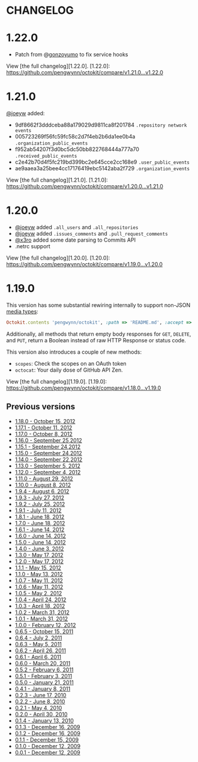 # CHANGELOG

# 1.22.0

* Patch from @[gonzoyumo][] to fix service hooks

[gonzoyumo]: https://github.com/gonzoyumo

View [the full changelog][1.22.0].
[1.22.0]: https://github.com/pengwynn/octokit/compare/v1.21.0...v1.22.0

# 1.21.0

[@joeyw](https://github.com/joeyw) added:

* 9df8662f3dddceba88a179029d9811ca8f201784 `.repository network events`
* 005723269f56fc59fc58c2d7f4eb2b6da1ee0b4a `.organization_public_events`
* f952ab54207f3d0bc5dc50bb822768444a777a70 `.received_public_events`
* c2e42b70d4f5fc219bd399bc2e645cce2cc168e9 `.user_public_events`
* ae9aaea3a25bee4cc17176419ebc5142aba2f729 `.organization_events`

View [the full changelog][1.21.0].
[1.21.0]: https://github.com/pengwynn/octokit/compare/v1.20.0...v1.21.0

# 1.20.0

* [@joeyw](https://github.com/joeyw) added `.all_users` and `.all_repositories`
* [@joeyw](https://github.com/joeyw) added `.issues_comments` and `.pull_request_comments`
* [@x3ro](https://github.com/x3ro) added some date parsing to Commits API
* .netrc support

View [the full changelog][1.20.0].
[1.20.0]: https://github.com/pengwynn/octokit/compare/v1.19.0...v1.20.0


# 1.19.0

This version has some substantial rewiring internally to support non-JSON
[media types][media-types]:

```ruby
Octokit.contents 'pengwynn/octokit', :path => 'README.md', :accept => 'application/vnd.github.html'
```

Additionally, all methods that return empty body responses for `GET`, `DELETE`,
and `PUT`, return a Boolean instead of raw HTTP Response or status code.

This version also introduces a couple of new methods:

* `scopes`: Check the scopes on an OAuth token
* `octocat`: Your daily dose of GitHub API Zen.

View [the full changelog][1.19.0].
[1.19.0]: https://github.com/pengwynn/octokit/compare/v1.18.0...v1.19.0

## Previous versions

* [1.18.0 - October 15, 2012](https://github.com/pengwynn/octokit/compare/v1.17.1...v1.18.0)
* [1.17.1 - October 11, 2012](https://github.com/pengwynn/octokit/compare/v1.17.0...v1.17.1)
* [1.17.0 - October 8, 2012](https://github.com/pengwynn/octokit/compare/v1.16.0...v1.17.0)
* [1.16.0 - September 25,2012](https://github.com/pengwynn/octokit/compare/v1.15.1...v1.16.0)
* [1.15.1 - September 24,2012](https://github.com/pengwynn/octokit/compare/v1.15.0...v1.15.1)
* [1.15.0 - September 24,2012](https://github.com/pengwynn/octokit/compare/v1.14.0...v1.15.0)
* [1.14.0 - September 22,2012](https://github.com/pengwynn/octokit/compare/v1.13.0...v1.14.0)
* [1.13.0 - September 5, 2012](https://github.com/pengwynn/octokit/compare/v1.12.0...v1.13.0)
* [1.12.0 - September 4, 2012](https://github.com/pengwynn/octokit/compare/v1.11.0...v1.12.0)
* [1.11.0 - August 29, 2012](https://github.com/pengwynn/octokit/compare/v1.10.0...v1.11.0)
* [1.10.0 - August 8, 2012](https://github.com/pengwynn/octokit/compare/v1.9.4...v1.10.0)
* [1.9.4 - August 6, 2012](https://github.com/pengwynn/octokit/compare/v1.9.3...v1.9.4)
* [1.9.3 - July 27, 2012](https://github.com/pengwynn/octokit/compare/v1.9.2...v1.9.3)
* [1.9.2 - July 25, 2012](https://github.com/pengwynn/octokit/compare/v1.9.1...v1.9.2)
* [1.9.1 - July 11, 2012](https://github.com/pengwynn/octokit/compare/v1.8.1...v1.9.1)
* [1.8.1 - June 18, 2012](https://github.com/pengwynn/octokit/compare/v1.8.0...v1.8.1)
* [1.7.0 - June 18, 2012](https://github.com/pengwynn/octokit/compare/v1.6.1...v1.7.0)
* [1.6.1 - June 14, 2012](https://github.com/pengwynn/octokit/compare/v1.6.0...v1.6.1)
* [1.6.0 - June 14, 2012](https://github.com/pengwynn/octokit/compare/v1.5.0...v1.6.0)
* [1.5.0 - June 14, 2012](https://github.com/pengwynn/octokit/compare/v1.4.0...v1.5.0)
* [1.4.0 - June 3, 2012](https://github.com/pengwynn/octokit/compare/v1.3.0...v1.4.0)
* [1.3.0 - May 17, 2012](https://github.com/pengwynn/octokit/compare/v1.2.1...v1.3.0)
* [1.2.0 - May 17, 2012](https://github.com/pengwynn/octokit/compare/v1.1.1...v1.2.0)
* [1.1.1 - May 15, 2012](https://github.com/pengwynn/octokit/compare/v1.1.0...v1.1.1)
* [1.1.0 - May 13, 2012](https://github.com/pengwynn/octokit/compare/v1.0.7...v1.1.0)
* [1.0.7 - May 11, 2012](https://github.com/pengwynn/octokit/compare/v1.0.6...v1.0.7)
* [1.0.6 - May 11, 2012](https://github.com/pengwynn/octokit/compare/v1.0.5...v1.0.6)
* [1.0.5 - May 2, 2012](https://github.com/pengwynn/octokit/compare/v1.0.4...v1.0.5)
* [1.0.4 - April 24, 2012](https://github.com/pengwynn/octokit/compare/v1.0.3...v1.0.4)
* [1.0.3 - April 18, 2012](https://github.com/pengwynn/octokit/compare/v1.0.2...v1.0.3)
* [1.0.2 - March 31, 2012](https://github.com/pengwynn/octokit/compare/v1.0.1...v1.0.2)
* [1.0.1 - March 31, 2012](https://github.com/pengwynn/octokit/compare/v1.0.0...v1.0.1)
* [1.0.0 - February 12, 2012](https://github.com/pengwynn/octokit/compare/v0.6.5...v1.0.0)
* [0.6.5 - October 15, 2011](https://github.com/pengwynn/octokit/compare/v0.6.4...v0.6.5)
* [0.6.4 - July 2, 2011](https://github.com/pengwynn/octokit/compare/v0.6.3...v0.6.4)
* [0.6.3 - May 5, 2011](https://github.com/pengwynn/octokit/compare/v0.6.2...v0.6.3)
* [0.6.2 - April 26, 2011](https://github.com/pengwynn/octokit/compare/v0.6.1...v0.6.2)
* [0.6.1 - April 6, 2011](https://github.com/pengwynn/octokit/compare/v0.6.0...v0.6.1)
* [0.6.0 - March 20, 2011](https://github.com/pengwynn/octokit/compare/v0.5.2...v0.6.0)
* [0.5.2 - February 6, 2011](https://github.com/pengwynn/octokit/compare/v0.5.1...v0.5.2)
* [0.5.1 - February 3, 2011](https://github.com/pengwynn/octokit/compare/v0.5.0...v0.5.1)
* [0.5.0 - January 21, 2011](https://github.com/pengwynn/octokit/compare/v0.4.1...v0.5.0)
* [0.4.1 - January 8, 2011](https://github.com/pengwynn/octokit/compare/v0.2.3...v0.4.1)
* [0.2.3 - June 17, 2010](https://github.com/pengwynn/octokit/compare/v0.2.2...v0.2.3)
* [0.2.2 - June 8, 2010](https://github.com/pengwynn/octokit/compare/v0.2.1...v0.2.2)
* [0.2.1 - May 4, 2010](https://github.com/pengwynn/octokit/compare/v0.2.0...v0.2.1)
* [0.2.0 - April 30, 2010](https://github.com/pengwynn/octokit/compare/v0.1.4...v0.2.0)
* [0.1.4 - January 13, 2010](https://github.com/pengwynn/octokit/compare/v0.1.3...v0.1.4)
* [0.1.3 - December 16, 2009](https://github.com/pengwynn/octokit/compare/v0.1.2...v0.1.3)
* [0.1.2 - December 16, 2009](https://github.com/pengwynn/octokit/compare/v0.1.1...v0.1.2)
* [0.1.1 - December 15, 2009](https://github.com/pengwynn/octokit/compare/v0.1.0...v0.1.1)
* [0.1.0 - December 12, 2009](https://github.com/pengwynn/octokit/compare/v0.0.1...v0.1.0)
* [0.0.1 - December 12, 2009](https://github.com/pengwynn/octokit/compare/cb7d5480944229e1a5ddfa9d1113903628765584...v0.0.1)


[media-types]: http://developer.github.com/v3/media/
